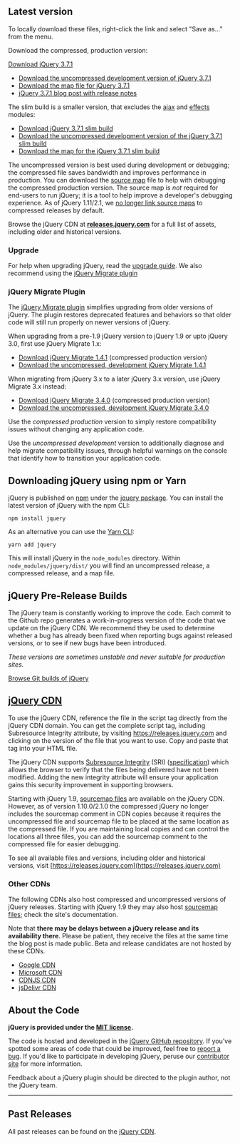<script>{
	"title": "Download jQuery"
}</script>

## Latest version

To locally download these files, right-click the link and select "Save as..." from the menu.

Download the compressed, production version:

<a class="button db" href="https://code.jquery.com/jquery-3.7.1.min.js">Download jQuery 3.7.1</a>

* [Download the uncompressed development version of jQuery 3.7.1](https://code.jquery.com/jquery-3.7.1.js)
* [Download the map file for jQuery 3.7.1](https://code.jquery.com/jquery-3.7.1.min.map)
* [jQuery 3.7.1 blog post with release notes](https://blog.jquery.com/2023/08/28/jquery-3-7-1-released-reliable-table-row-dimensions/)

The slim build is a smaller version, that excludes the [ajax](https://api.jquery.com/category/ajax/) and [effects](https://api.jquery.com/category/effects/) modules:

* [Download jQuery 3.7.1 slim build](https://code.jquery.com/jquery-3.7.1.slim.min.js)
* [Download the uncompressed development version of the jQuery 3.7.1 slim build](https://code.jquery.com/jquery-3.7.1.slim.js)
* [Download the map for the jQuery 3.7.1 slim build](https://code.jquery.com/jquery-3.7.1.slim.min.map)

The uncompressed version is best used during development or debugging; the compressed file saves bandwidth and improves performance in production. You can download the [source map](https://www.html5rocks.com/en/tutorials/developertools/sourcemaps/) file to help with debugging the compressed production version. The source map is _not_ required for end-users to run jQuery; it is a tool to help improve a developer's debugging experience. As of jQuery 1.11/2.1, we [no longer link source maps](https://blog.jquery.com/2014/01/24/jquery-1-11-and-2-1-released/) to compressed releases by default.

Browse the jQuery CDN at **[releases.jquery.com](https://releases.jquery.com)** for a full list of assets, including older and historical versions.

### Upgrade

For help when upgrading jQuery, read the [upgrade guide](/upgrade-guide/).
We also recommend using the [jQuery Migrate plugin](https://github.com/jquery/jquery-migrate)

### jQuery Migrate Plugin

The [jQuery Migrate plugin](https://github.com/jquery/jquery-migrate/#readme) simplifies upgrading from older versions of jQuery. The plugin restores deprecated features and behaviors so that older code will still run properly on newer versions of jQuery.

When upgrading from a pre-1.9 jQuery version to jQuery 1.9 or upto jQuery 3.0, first use jQuery Migrate 1.x:

* <a href="https://code.jquery.com/jquery-migrate-1.4.1.min.js">Download jQuery Migrate 1.4.1</a> (compressed production version)
* <a href="https://code.jquery.com/jquery-migrate-1.4.1.js">Download the uncompressed, development jQuery Migrate 1.4.1</a>

When migrating from jQuery 3.x to a later jQuery 3.x version, use jQuery Migrate 3.x instead:

* <a href="https://code.jquery.com/jquery-migrate-3.4.0.min.js">Download jQuery Migrate 3.4.0</a> (compressed production version)
* <a href="https://code.jquery.com/jquery-migrate-3.4.0.js">Download the uncompressed, development jQuery Migrate 3.4.0</a>

Use the _compressed production_ version to simply restore compatibility issues without changing any application code.

Use the _uncompressed development_ version to additionally diagnose and help migrate compatibility issues, through helpful warnings on the console that identify how to transition your application code.

## Downloading jQuery using npm or Yarn
jQuery is published on [npm](https://www.npmjs.com/) under the [jquery package](https://www.npmjs.com/package/jquery). You can install the latest version of jQuery with the npm CLI:
```
npm install jquery
```
As an alternative you can use the [Yarn CLI](https://github.com/yarnpkg/yarn):
```
yarn add jquery
```
This will install jQuery in the `node_modules` directory. Within `node_modules/jquery/dist/` you will find an uncompressed release, a compressed release, and a map file.

## jQuery Pre-Release Builds

The jQuery team is constantly working to improve the code. Each commit to the Github repo generates a work-in-progress version of the code that we update on the jQuery CDN. We recommend they be used to determine whether a bug has already been fixed when reporting bugs against released versions, or to see if new bugs have been introduced.

_These versions are sometimes unstable and never suitable for production sites._

<a href="https://releases.jquery.com/jquery/">Browse Git builds of jQuery</a>

## [jQuery CDN](https://releases.jquery.com)

To use the jQuery CDN, reference the file in the script tag directly from the jQuery CDN domain. You can get the complete script tag, including Subresource Integrity attribute, by visiting https://releases.jquery.com and clicking on the version of the file that you want to use. Copy and paste that tag into your HTML file.

The jQuery CDN supports [Subresource Integrity](https://developer.mozilla.org/en-US/docs/Web/Security/Subresource_Integrity) (SRI) ([specification](https://www.w3.org/TR/SRI/)) which allows the browser to verify that the files being delivered have not been modified. Adding the new integrity attribute will ensure your application gains this security improvement in supporting browsers.

Starting with jQuery 1.9, [sourcemap files](https://blog.jquery.com/2013/01/09/jquery-1-9-rc1-and-migrate-rc1-released/#sourcemaps) are available on the jQuery CDN. However, as of version 1.10.0/2.1.0 the compressed jQuery no longer includes the sourcemap comment in CDN copies because it requires the uncompressed file and sourcemap file to be placed at the same location as the compressed file. If you are maintaining local copies and can control the locations all three files, you can add the sourcemap comment to the compressed file for easier debugging.

To see all available files and versions, including older and historical versions, visit [https://releases.jquery.com](https://releases.jquery.com)

### Other CDNs

The following CDNs also host compressed and uncompressed versions of jQuery releases. Starting with jQuery 1.9 they may also host [sourcemap files](https://blog.jquery.com/2013/01/09/jquery-1-9-rc1-and-migrate-rc1-released/#sourcemaps); check the site's documentation.

Note that **there may be delays between a jQuery release and its availability there**. Please be patient, they receive the files at the same time the blog post is made public. Beta and release candidates are not hosted by these CDNs.

* [Google CDN](https://developers.google.com/speed/libraries#jquery)
* [Microsoft CDN](https://learn.microsoft.com/en-us/aspnet/ajax/cdn/overview#jQuery_Releases_on_the_CDN_0)
* [CDNJS CDN](https://cdnjs.com/libraries/jquery/)
* [jsDelivr CDN](https://www.jsdelivr.com/package/npm/jquery)

## About the Code

**jQuery is provided under the <a href="https://jquery.com/license/">MIT license</a>.**

The code is hosted and developed in the [jQuery GitHub repository](https://github.com/jquery/jquery). If you've spotted some areas of code that could be improved, feel free to [report a bug](https://contribute.jquery.org/bug-reports/). If you'd like to participate in developing jQuery, peruse our [contributor site](https://contribute.jquery.org) for more information.

Feedback about a jQuery plugin should be directed to the plugin author, not the jQuery team.

-----

## Past Releases

All past releases can be found on the [jQuery CDN](https://releases.jquery.com).

